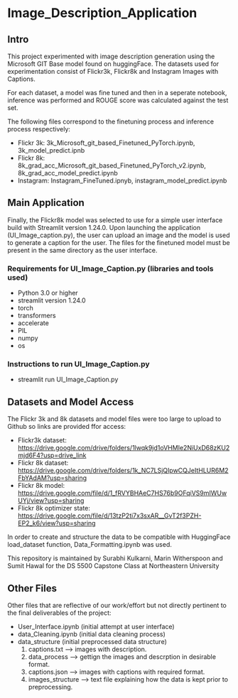 # Image_Description_Application

## Intro
This project experimented with image description generation using the Microsoft GIT Base model found on huggingFace. The datasets used for experimentation consist of Flickr3k, Flickr8k and Instagram Images with Captions. 

For each dataset, a model was fine tuned and then in a seperate notebook, inference was performed and ROUGE score was calculated against the test set. 

The following files correspond to the finetuning process and inference process respectively:
- Flickr 3k: 3k_Microsoft_git_based_Finetuned_PyTorch.ipynb, 3k_model_predict.ipnb
- Flickr 8k: 8k_grad_acc_Microsoft_git_based_Finetuned_PyTorch_v2.ipynb, 8k_grad_acc_model_predict.ipynb
- Instagram: Instagram_FineTuned.ipnyb, instagram_model_predict.ipynb

## Main Application
Finally, the Flickr8k model was selected to use for a simple user interface build with Streamlit version 1.24.0. Upon launching the application (UI_Image_caption.py), the user can upload an image and the model is used to generate a caption for the user. The files for the finetuned model must be present in the same directory as the user interface.

### Requirements for UI_Image_Caption.py (libraries and tools used)
- Python 3.0 or higher
- streamlit version 1.24.0
- torch
- transformers
- accelerate
- PIL
- numpy
- os


### Instructions to run UI_Image_Caption.py
- streamlit run UI_Image_Caption.py

## Datasets and Model Access
The Flickr 3k and 8k datasets and model files were too large to upload to Github so links are provided ffor access:
- Flickr3k dataset: https://drive.google.com/drive/folders/1lwqk9jd1oVHMIe2NiUxD68zKU2mjd6F4?usp=drive_link
- Flickr 8k dataset: https://drive.google.com/drive/folders/1k_NC7LSjQIpwCQJeItHLUR6M2FbYAdAM?usp=sharing
- Flickr 8k model: https://drive.google.com/file/d/1_fRVYBHAeC7HS76b9OFqiVS9mIWUwUYj/view?usp=sharing
- Flickr 8k optimizer state: https://drive.google.com/file/d/13tzP2ti7x3sxAR__GvT2f3PZH-EP2_k6/view?usp=sharing

In order to create and structure the data to be compatible with HuggingFace load_dataset function, Data_Formatting.ipynb was used. 

This repository is maintained by Surabhi Kulkarni, Marin Witherspoon and Sumit Hawal for the DS 5500 Capstone Class at Northeastern University

## Other Files
Other files that are reflective of our work/effort but not directly pertinent to the final deliverables of the project:

- User_Interface.ipynb (initial attempt at user interface)
- data_Cleaning.ipynb (initial data cleaning process)
- data_structure (initial preprocessed data structure)
  1. captions.txt --> images with description.
  2. data_process --> gettign the images and descrption in desirable format.
  3. captions.json --> images with captions with required format.
  4. images_structure --> text file explaining how the data is kept prior to preprocessing.
